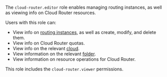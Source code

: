 The `cloud-router.editor` role enables managing routing instances, as well as viewing info on Cloud Router resources.

Users with this role can:
* View info on [routing instances](../../cloud-router/concepts/routing-instance.md), as well as create, modify, and delete them.
* View info on Cloud Router quotas.
* View info on the relevant [cloud](../../resource-manager/concepts/resources-hierarchy.md#cloud).
* View information on the relevant [folder](../../resource-manager/concepts/resources-hierarchy.md#folder).
* View information on resource operations for Cloud Router.

This role includes the `cloud-router.viewer` permissions.